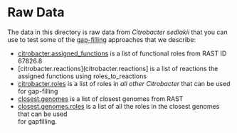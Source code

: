 # Raw Data

The data in this directory is raw data from *Citrobacter sedlakii* that you can use to test some of the 
[gap-filling](../../../gapfill) approaches that we describe:

* [citrobacter.assigned_functions](citrobacter.assigned_functions) is a list of functional roles from RAST ID 67826.8
* [citrobacter.reactions](citrobacter.reactions] is a list of reactions the assigned functions using roles_to_reactions
* [citrobacter.roles](citrobacter.roles) is a list of roles in *all other Citrobacter* that can be used for gap-filling
* [closest.genomes](closest.genomes) is a list of closest genomes from RAST
* [closest.genomes.roles](closest.genomes.roles) is a list of all the roles in the closest genomes that can be used \
for gapfilling.


